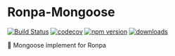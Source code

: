 # Ronpa-Mongoose

[![Build Status](https://travis-ci.com/SudoDotDog/Ronpa-Mongoose.svg?branch=master)](https://travis-ci.com/SudoDotDog/Ronpa-Mongoose)
[![codecov](https://codecov.io/gh/SudoDotDog/Ronpa-Mongoose/branch/master/graph/badge.svg)](https://codecov.io/gh/SudoDotDog/Ronpa-Mongoose)
[![npm version](https://badge.fury.io/js/%40ronpa%2Fmongoose.svg)](https://badge.fury.io/js/%40ronpa%2Fmongoose)
[![downloads](https://img.shields.io/npm/dm/@ronpa/mongoose.svg)](https://www.npmjs.com/package/@ronpa/mongoose)

:ram: Mongoose implement for Ronpa
